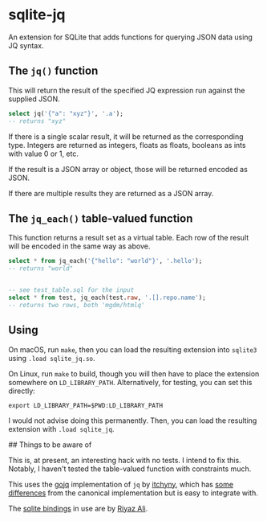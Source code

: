 # sqlite-jq
An extension for SQLite that adds functions for querying JSON data using JQ syntax.

## The `jq()` function

This will return the result of the specified JQ expression run against the supplied JSON.

```sql
select jq('{"a": "xyz"}', '.a');
-- returns "xyz"
```

If there is a single scalar result, it will be returned as the corresponding type. Integers are returned as integers, floats as floats, booleans as ints with value 0 or 1, etc.

If the result is a JSON array or object, those will be returned encoded as JSON.

If there are multiple results they are returned as a JSON array.

## The `jq_each()` table-valued function

This function returns a result set as a virtual table. Each row of the result will be encoded in the same way as above.

```sql
select * from jq_each('{"hello": "world"}', '.hello');
-- returns "world"


-- see test_table.sql for the input
select * from test, jq_each(test.raw, '.[].repo.name');
-- returns two rows, both 'mgdm/htmlq'
```

## Using

On macOS, run `make`, then you can load the resulting extension into `sqlite3` using `.load sqlite_jq.so`.

On Linux, run `make` to build, though you will then have to place the extension somewhere on `LD_LIBRARY_PATH`. Alternatively, for testing, you can set this directly:

```shell
export LD_LIBRARY_PATH=$PWD:LD_LIBRARY_PATH
```

I would not advise doing this permanently. Then, you can load the resulting extension with `.load sqlite_jq`.

## Things to be aware of

This is, at present, an interesting hack with no tests. I intend to fix this. Notably, I haven't tested the table-valued function with constraints much.

This uses the [gojq](https://github.com/itchyny/gojq) implementation of `jq` by [itchyny](https://github.com/itchyny), which has [some differences](https://github.com/itchyny/gojq#difference-to-jq) from the canonical implementation but is easy to integrate with.

The [sqlite bindings](https://github.com/riyaz-ali/sqlite) in use are by [Riyaz Ali](https://github.com/riyaz-ali).

